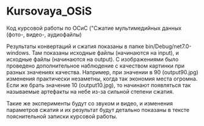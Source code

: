 # Kursovaya_OSiS
 Код курсовой работы по ОСиС ("Сжатие мультимедийных данных (фото-, видео-, аудиофайлы)
 
 Результаты конвертаций и сжатия показаны в папке bin/Debug/net7.0-windows. Там показаны исходные файлы (начинаются на input), и исходные файлы (начинаются на output). С изображениями было проведено дополнительное наблюдение с качеством картинки при разных значениях качества. Например, при значении в 90 (output90.jpg) изменения практически незаметны, когда так экономия места огромна. Если же брать значение 10 (output10.jpg), то начинают появляться так называемые артефакты на небе из-за сильной степени сжатия. 
 
 Такие же эксперименты будут со звуком и видео, и изменения параметров сжатия и их результат будут детально показаны в тексте пояснительной записки курсовой работы.

